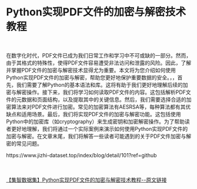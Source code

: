 <h1>Python实现PDF文件的加密与解密技术教程</h1><br /><p>在数字化时代，PDF文件已成为我们日常工作和学习中不可或缺的一部分。然而，由于其格式的特殊性，使得PDF文件容易遭受非法访问和泄露的风险。因此，了解并掌握PDF文件的加密与解密技术显得尤为重要。本文将为您介绍如何使用Python实现PDF文件的加密与解密，帮助您更好地保护重要数据的安全。，，首先，我们需要了解Python的基本语法和库。这将有助于我们更好地理解后续的加密与解密操作。接下来，我们将学习如何读取PDF文件的内容。这包括解析PDF文件的元数据和页面结构，以及提取其中的关键信息。然后，我们需要选择合适的加密算法来对PDF文件进行加密。常见的加密算法有AESRSA等，每种算法都有其优缺点和适用场景。最后，我们将实现PDF文件的加密与解密功能。这包括使用Python中的加密库（如cryptography）来生成密钥和加密解密操作。为了帮助读者更好地理解，我们将通过一个实际案例来演示如何使用Python实现PDF文件的加密与解密。在文章末尾，我们将解答一些读者可能遇到的关于PDF文件加密与解密的常见问题。</p><p>https://www.jizhi-dataset.top/index/blog/detail/101?ref=github</p><br /><br /><a href="https://www.jizhi-dataset.top/index/blog/detail/101?ref=github" target="_blank">【集智数据集】Python实现PDF文件的加密与解密技术教程--原文链接</a>